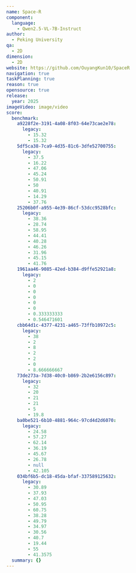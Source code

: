 ```yaml
---
name: Space-R
component:
  language:
    - Qwen2.5-VL-7B-Instruct
author:
  - Peking University
qa:
  - 2D
dimension:
  - 2D
website: https://github.com/OuyangKun10/SpaceR
navigation: true
taskPlanning: true
reason: true
opensource: true
release:
  year: 2025
imageVideo: image/video
score:
  benchmark:
    a9228f2e-3191-4a08-8f03-64e73cae2e78:
      legacy:
        - 15.32
        - 15.32
    5df5ca38-7ca9-4d35-81c6-3dfe52700755:
      legacy:
        - 37.5
        - 16.22
        - 47.06
        - 45.24
        - 50.91
        - 50
        - 40.91
        - 14.29
        - 37.76
    25206b0f-a955-4e39-86cf-53dcc9528bfc:
      legacy:
        - 38.36
        - 28.74
        - 58.95
        - 44.41
        - 40.28
        - 46.26
        - 31.96
        - 45.15
        - 41.76
    1961aa46-9085-42ed-b384-d9ffe52921a8:
      legacy:
        - 2
        - 0
        - 0
        - 0
        - 0
        - 0
        - 0.333333333
        - 0.546471601
    cbb64d1c-4377-4231-a465-73ffb10972c5:
      legacy:
        - 38
        - 2
        - 8
        - 2
        - 2
        - 0
        - 8.666666667
    73de273a-7d38-40c0-b869-2b2e6156c897:
      legacy:
        - 32
        - 20
        - 21
        - 21
        - 5
        - 19.8
    ba0be521-6b10-4881-964c-97cd4d2d6070:
      legacy:
        - 24.58
        - 57.27
        - 62.14
        - 36.19
        - 45.67
        - 26.78
        - null
        - 42.105
    034bf6b5-dc18-45da-bfaf-337589125632:
      legacy:
        - 30.89
        - 37.93
        - 47.03
        - 50.95
        - 60.75
        - 38.28
        - 49.79
        - 34.97
        - 30.56
        - 40.7
        - 19.44
        - 55
        - 41.3575
  summary: {}
---
```

